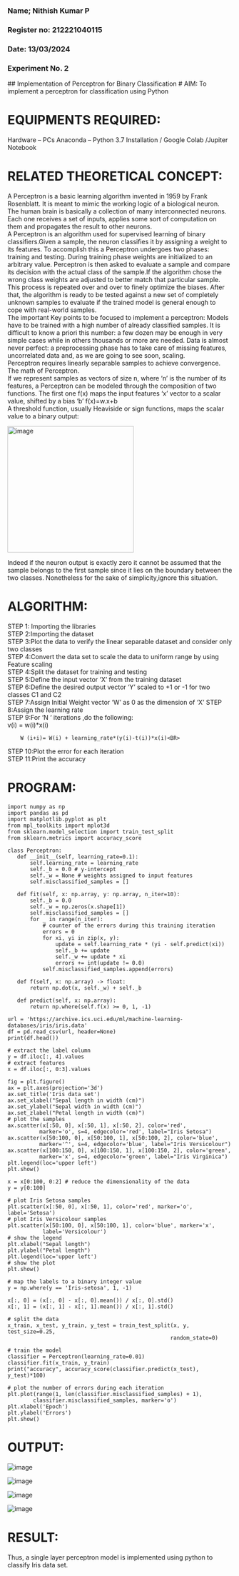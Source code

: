 <H3>Name; Nithish Kumar P</H3>
<H3>Register no: 212221040115</H3>
<H3>Date: 13/03/2024</H3>
<H3>Experiment No. 2 </H3>
## Implementation of Perceptron for Binary Classification
# AIM:
To implement a perceptron for classification using Python<BR>

# EQUIPMENTS REQUIRED:
Hardware – PCs
Anaconda – Python 3.7 Installation / Google Colab /Jupiter Notebook

# RELATED THEORETICAL CONCEPT:
A Perceptron is a basic learning algorithm invented in 1959 by Frank Rosenblatt. It is meant to mimic the working logic of a biological neuron. The human brain is basically a collection of many interconnected neurons. Each one receives a set of inputs, applies some sort of computation on them and propagates the result to other neurons.<BR>
A Perceptron is an algorithm used for supervised learning of binary classifiers.Given a sample, the neuron classifies it by assigning a weight to its features. To accomplish this a Perceptron undergoes two phases: training and testing. During training phase weights are initialized to an arbitrary value. Perceptron is then asked to evaluate a sample and compare its decision with the actual class of the sample.If the algorithm chose the wrong class weights are adjusted to better match that particular sample. This process is repeated over and over to finely optimize the biases. After that, the algorithm is ready to be tested against a new set of completely unknown samples to evaluate if the trained model is general enough to cope with real-world samples.<BR>
The important Key points to be focused to implement a perceptron:
Models have to be trained with a high number of already classified samples. It is difficult to know a priori this number: a few dozen may be enough in very simple cases while in others thousands or more are needed.
Data is almost never perfect: a preprocessing phase has to take care of missing features, uncorrelated data and, as we are going to see soon, scaling.<BR>
Perceptron requires linearly separable samples to achieve convergence.
The math of Perceptron. <BR>
If we represent samples as vectors of size n, where ‘n’ is the number of its features, a Perceptron can be modeled through the composition of two functions. The first one f(x) maps the input features  ‘x’  vector to a scalar value, shifted by a bias ‘b’
f(x)=w.x+b
 <BR>
A threshold function, usually Heaviside or sign functions, maps the scalar value to a binary output:

 


<img width="283" alt="image" src="https://github.com/Lavanyajoyce/Ex-2--NN/assets/112920679/c6d2bd42-3ec1-42c1-8662-899fa450f483">


Indeed if the neuron output is exactly zero it cannot be assumed that the sample belongs to the first sample since it lies on the boundary between the two classes. Nonetheless for the sake of simplicity,ignore this situation.<BR>


# ALGORITHM:
STEP 1: Importing the libraries<BR>
STEP 2:Importing the dataset<BR>
STEP 3:Plot the data to verify the linear separable dataset and consider only two classes<BR>
STEP 4:Convert the data set to scale the data to uniform range by using Feature scaling<BR>
STEP 4:Split the dataset for training and testing<BR>
STEP 5:Define the input vector ‘X’ from the training dataset<BR>
STEP 6:Define the desired output vector ‘Y’ scaled to +1 or -1 for two classes C1 and C2<BR>
STEP 7:Assign Initial Weight vector ‘W’ as 0 as the dimension of ‘X’
STEP 8:Assign the learning rate<BR>
STEP 9:For ‘N ‘ iterations ,do the following:<BR>
        v(i) = w(i)*x(i)<BR>
         
        W (i+i)= W(i) + learning_rate*(y(i)-t(i))*x(i)<BR>
STEP 10:Plot the error for each iteration <BR>
STEP 11:Print the accuracy<BR>
# PROGRAM:
```
import numpy as np
import pandas as pd
import matplotlib.pyplot as plt
from mpl_toolkits import mplot3d
from sklearn.model_selection import train_test_split
from sklearn.metrics import accuracy_score

class Perceptron:
   def __init__(self, learning_rate=0.1):
       self.learning_rate = learning_rate
       self._b = 0.0 # y-intercept
       self._w = None # weights assigned to input features
       self.misclassified_samples = []

   def fit(self, x: np.array, y: np.array, n_iter=10):
       self._b = 0.0
       self._w = np.zeros(x.shape[1])
       self.misclassified_samples = []
       for _ in range(n_iter):
           # counter of the errors during this training iteration
           errors = 0
           for xi, yi in zip(x, y):
               update = self.learning_rate * (yi - self.predict(xi))
               self._b += update
               self._w += update * xi
               errors += int(update != 0.0)
           self.misclassified_samples.append(errors)

   def f(self, x: np.array) -> float:
       return np.dot(x, self._w) + self._b

   def predict(self, x: np.array):
       return np.where(self.f(x) >= 0, 1, -1)

url = 'https://archive.ics.uci.edu/ml/machine-learning-databases/iris/iris.data'
df = pd.read_csv(url, header=None)
print(df.head())

# extract the label column
y = df.iloc[:, 4].values
# extract features
x = df.iloc[:, 0:3].values

fig = plt.figure()
ax = plt.axes(projection='3d')
ax.set_title('Iris data set')
ax.set_xlabel("Sepal length in width (cm)")
ax.set_ylabel("Sepal width in width (cm)")
ax.set_zlabel("Petal length in width (cm)")
# plot the samples
ax.scatter(x[:50, 0], x[:50, 1], x[:50, 2], color='red',
          marker='o', s=4, edgecolor='red', label="Iris Setosa")
ax.scatter(x[50:100, 0], x[50:100, 1], x[50:100, 2], color='blue',
          marker='^', s=4, edgecolor='blue', label="Iris Versicolour")
ax.scatter(x[100:150, 0], x[100:150, 1], x[100:150, 2], color='green',
          marker='x', s=4, edgecolor='green', label="Iris Virginica")
plt.legend(loc='upper left')
plt.show()

x = x[0:100, 0:2] # reduce the dimensionality of the data
y = y[0:100]

# plot Iris Setosa samples
plt.scatter(x[:50, 0], x[:50, 1], color='red', marker='o', label='Setosa')
# plot Iris Versicolour samples
plt.scatter(x[50:100, 0], x[50:100, 1], color='blue', marker='x',
           label='Versicolour')
# show the legend
plt.xlabel("Sepal length")
plt.ylabel("Petal length")
plt.legend(loc='upper left')
# show the plot
plt.show()

# map the labels to a binary integer value
y = np.where(y == 'Iris-setosa', 1, -1)

x[:, 0] = (x[:, 0] - x[:, 0].mean()) / x[:, 0].std()
x[:, 1] = (x[:, 1] - x[:, 1].mean()) / x[:, 1].std()

# split the data
x_train, x_test, y_train, y_test = train_test_split(x, y, test_size=0.25,
                                                   random_state=0)

# train the model
classifier = Perceptron(learning_rate=0.01)
classifier.fit(x_train, y_train)
print("accuracy", accuracy_score(classifier.predict(x_test), y_test)*100)

# plot the number of errors during each iteration
plt.plot(range(1, len(classifier.misclassified_samples) + 1),
        classifier.misclassified_samples, marker='o')
plt.xlabel('Epoch')
plt.ylabel('Errors')
plt.show()

```

# OUTPUT:

![image](https://github.com/nithish143257/Ex-2--NN/assets/113762839/2758b5dd-eecb-4c4b-8edb-0aa6c8414165)

![image](https://github.com/nithish143257/Ex-2--NN/assets/113762839/3bc22c89-b5c9-4890-ac54-4a4bdc061375)

![image](https://github.com/nithish143257/Ex-2--NN/assets/113762839/fae2d20d-a08b-437f-9331-6816b653cee3)

![image](https://github.com/nithish143257/Ex-2--NN/assets/113762839/175e864f-9637-4413-b571-e96977d9109f)

# RESULT:
 Thus, a single layer perceptron model is implemented using python to classify Iris data set.

 
